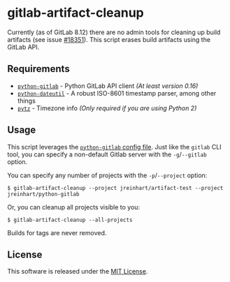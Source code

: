 gitlab-artifact-cleanup
=======================

Currently (as of GitLab 8.12) there are no admin tools for cleaning up
build artifacts (see issue [#18351]). This script erases build artifacts
using the GitLab API.

## Requirements
- [`python-gitlab`] - Python GitLab API client *(At least version 0.16)*
- [`python-dateutil`] - A robust ISO-8601 timestamp parser, among other things
- [`pytz`] - Timezone info *(Only required if you are using Python 2)*

## Usage
This script leverages the [`python-gitlab` config file][python-gitlab-config].
Just like the `gitlab` CLI tool, you can specify a non-default Gitlab server
with the `-g`/`--gitlab` option.

You can specify any number of projects with the `-p`/`--project` option:

    $ gitlab-artifact-cleanup --project jreinhart/artifact-test --project jreinhart/python-gitlab

Or, you can cleanup all projects visible to you:

    $ gitlab-artifact-cleanup --all-projects

Builds for tags are never removed.

## License

This software is released under the [MIT License](https://opensource.org/licenses/MIT).

[#18351]: https://gitlab.com/gitlab-org/gitlab-ce/issues/18351
[d4a24a5c4d]: https://github.com/gpocentek/python-gitlab/commit/d4a24a5c4dc54ac03b917723347047e3995afcc9

[`python-gitlab`]: https://github.com/gpocentek/python-gitlab
[python-gitlab-config]: http://python-gitlab.readthedocs.io/en/stable/cli.html#configuration
[`python-dateutil`]: https://dateutil.readthedocs.io/en/stable/
[`pytz`]: http://pythonhosted.org/pytz/
